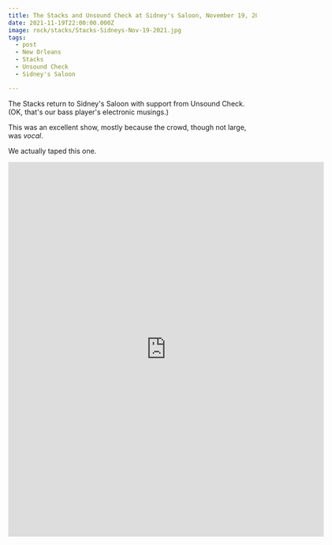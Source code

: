 ```yaml
---
title: The Stacks and Unsound Check at Sidney's Saloon, November 19, 2021
date: 2021-11-19T22:00:00.000Z
image: rock/stacks/Stacks-Sidneys-Nov-19-2021.jpg
tags:
  - post 
  - New Orleans
  - Stacks
  - Unsound Check
  - Sidney's Saloon

---
```


The Stacks return to Sidney's Saloon with support from Unsound Check. (OK, that's our bass player's electronic musings.)

This was an excellent show, mostly because the crowd, though not large, was _vocal_.

We actually taped this one.

<iframe style="border: 0; width: 640px; height: 760px;" src="https://bandcamp.com/EmbeddedPlayer/album=2400986718/size=large/bgcol=ffffff/linkcol=2ebd35/tracklist=false/transparent=true/" seamless><a href="https://thestacksnola.bandcamp.com/album/stacks-at-sidneys-saloon">Stacks at Sidney&#39;s Saloon by The Stacks</a></iframe>